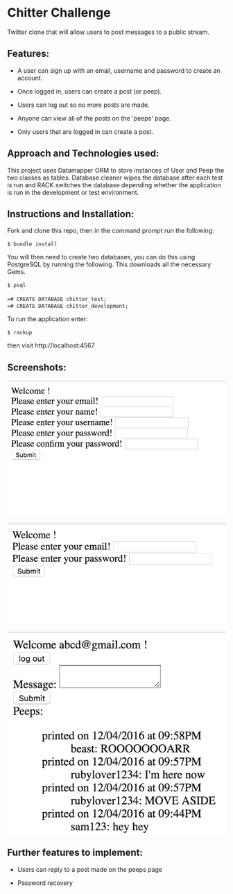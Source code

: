 Chitter Challenge
=================

Twitter clone that will allow users to post messages to a public stream.

Features:
----------
* A user can sign up with an email, username and password to create an account.

* Once logged in, users can create a post (or peep).

* Users can log out so no more posts are made.

* Anyone can view all of the posts on the 'peeps' page.

* Only users that are logged in can create a post.


Approach and Technologies used:
-------------------------------

This project uses Datamapper ORM to store instances of User and Peep the two classes as tables. Database cleaner wipes the database after each test is run and RACK switches the database depending whether the application is run in the development or test environment.

Instructions and Installation:
-------------------------------

Fork and clone this repo, then in the command prompt run the following:

```
$ bundle install
```

You will then need to create two databases, you can do this using PostgreSQL by running the following. This downloads all the necessary Gems.

```
$ psql

=# CREATE DATABASE chitter_test;
=# CREATE DATABASE chitter_development;
```

To run the application enter:

```
$ rackup
```

then visit http://localhost:4567

Screenshots:
------------

![alt tag](./welcome.png)

![alt tag](./log_in.png)

![alt tag](./peeps.png)



Further features to implement:
-----

* Users can reply to a post made on the peeps page

* Password recovery
